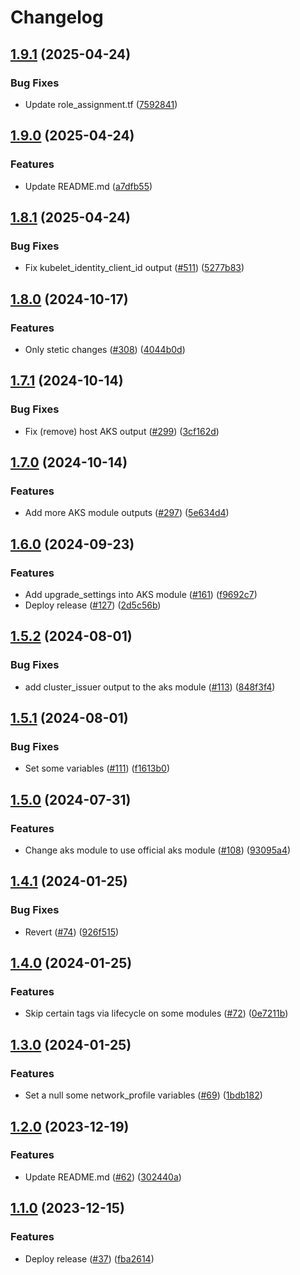 # Changelog

## [1.9.1](https://github.com/prefapp/tfm/compare/azure-aks-v1.9.0...azure-aks-v1.9.1) (2025-04-24)


### Bug Fixes

* Update role_assignment.tf ([7592841](https://github.com/prefapp/tfm/commit/75928419415d74de12d2d38a602df7aa703c860e))

## [1.9.0](https://github.com/prefapp/tfm/compare/azure-aks-v1.8.1...azure-aks-v1.9.0) (2025-04-24)


### Features

* Update README.md ([a7dfb55](https://github.com/prefapp/tfm/commit/a7dfb55b83447cf3ef08d168ab756e791f322e7a))

## [1.8.1](https://github.com/prefapp/tfm/compare/azure-aks-v1.8.0...azure-aks-v1.8.1) (2025-04-24)


### Bug Fixes

* Fix kubelet_identity_client_id output ([#511](https://github.com/prefapp/tfm/issues/511)) ([5277b83](https://github.com/prefapp/tfm/commit/5277b8306c1ae656f9a193ebce814e89733e5229))

## [1.8.0](https://github.com/prefapp/tfm/compare/azure-aks-v1.7.1...azure-aks-v1.8.0) (2024-10-17)


### Features

* Only stetic changes ([#308](https://github.com/prefapp/tfm/issues/308)) ([4044b0d](https://github.com/prefapp/tfm/commit/4044b0dd4d9334b9aa97a30dd8f8d0ebd627335a))

## [1.7.1](https://github.com/prefapp/tfm/compare/azure-aks-v1.7.0...azure-aks-v1.7.1) (2024-10-14)


### Bug Fixes

* Fix (remove) host AKS output ([#299](https://github.com/prefapp/tfm/issues/299)) ([3cf162d](https://github.com/prefapp/tfm/commit/3cf162da7f75dffc5a860a75f5ac00d74ec7afc7))

## [1.7.0](https://github.com/prefapp/tfm/compare/azure-aks-v1.6.0...azure-aks-v1.7.0) (2024-10-14)


### Features

* Add more AKS module outputs ([#297](https://github.com/prefapp/tfm/issues/297)) ([5e634d4](https://github.com/prefapp/tfm/commit/5e634d4f368f97e246a23735cd257dd763db41c6))

## [1.6.0](https://github.com/prefapp/tfm/compare/azure-aks-v1.5.2...azure-aks-v1.6.0) (2024-09-23)


### Features

* Add upgrade_settings into AKS module ([#161](https://github.com/prefapp/tfm/issues/161)) ([f9692c7](https://github.com/prefapp/tfm/commit/f9692c7a3f3cec83a7695b6db914451da689ae8f))
* Deploy release ([#127](https://github.com/prefapp/tfm/issues/127)) ([2d5c56b](https://github.com/prefapp/tfm/commit/2d5c56bcd9f1443136a9a4c34e19a3874dcf7ea5))

## [1.5.2](https://github.com/prefapp/tfm/compare/azure-aks-v1.5.1...azure-aks-v1.5.2) (2024-08-01)


### Bug Fixes

* add cluster_issuer output to the aks module ([#113](https://github.com/prefapp/tfm/issues/113)) ([848f3f4](https://github.com/prefapp/tfm/commit/848f3f4155584a28d56a19d2a3acacda7dc700f0))

## [1.5.1](https://github.com/prefapp/tfm/compare/azure-aks-v1.5.0...azure-aks-v1.5.1) (2024-08-01)


### Bug Fixes

* Set some variables ([#111](https://github.com/prefapp/tfm/issues/111)) ([f1613b0](https://github.com/prefapp/tfm/commit/f1613b086cb90df06f15bf2523ac155e8149777a))

## [1.5.0](https://github.com/prefapp/tfm/compare/azure-aks-v1.4.1...azure-aks-v1.5.0) (2024-07-31)


### Features

* Change aks module to use official aks module ([#108](https://github.com/prefapp/tfm/issues/108)) ([93095a4](https://github.com/prefapp/tfm/commit/93095a48bc9f9220e2da8f993891a1d587795c1e))

## [1.4.1](https://github.com/prefapp/tfm/compare/azure-aks-v1.4.0...azure-aks-v1.4.1) (2024-01-25)


### Bug Fixes

* Revert ([#74](https://github.com/prefapp/tfm/issues/74)) ([926f515](https://github.com/prefapp/tfm/commit/926f515986bbcfa7951a6aba2e92dd23900e4aac))

## [1.4.0](https://github.com/prefapp/tfm/compare/azure-aks-v1.3.0...azure-aks-v1.4.0) (2024-01-25)


### Features

* Skip certain tags via lifecycle on some modules ([#72](https://github.com/prefapp/tfm/issues/72)) ([0e7211b](https://github.com/prefapp/tfm/commit/0e7211b7a36efe9cdbdbf6a751c198c0f2216ae5))

## [1.3.0](https://github.com/prefapp/tfm/compare/azure-aks-v1.2.0...azure-aks-v1.3.0) (2024-01-25)


### Features

* Set a null some network_profile variables ([#69](https://github.com/prefapp/tfm/issues/69)) ([1bdb182](https://github.com/prefapp/tfm/commit/1bdb182fd2a41ba3ead37e1670c50e37846a2777))

## [1.2.0](https://github.com/prefapp/tfm/compare/azure-aks-v1.1.0...azure-aks-v1.2.0) (2023-12-19)


### Features

* Update README.md ([#62](https://github.com/prefapp/tfm/issues/62)) ([302440a](https://github.com/prefapp/tfm/commit/302440a79ea0e4883b6583e3540deac7bac6c307))

## [1.1.0](https://github.com/prefapp/tfm/compare/azure-aks-v1.0.0...azure-aks-v1.1.0) (2023-12-15)


### Features

* Deploy release ([#37](https://github.com/prefapp/tfm/issues/37)) ([fba2614](https://github.com/prefapp/tfm/commit/fba2614fb284cf9d960be53c7c123ceaf08cecfa))
